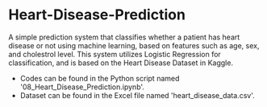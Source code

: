 # Heart-Disease-Prediction
A simple prediction system that classifies whether a patient has heart disease or not using machine learning, based on features such as age, sex, and cholestrol level. This system utilizes Logistic Regression for classification, and is based on the Heart Disease Dataset in Kaggle. 
- Codes can be found in the Python script named '08_Heart_Disease_Prediction.ipynb'.
- Dataset can be found in the Excel file named 'heart_disease_data.csv'. 

